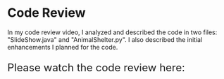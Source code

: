 <h1>Code Review</h1>
<p>In my code review video, I analyzed and described the code in two files: "SlideShow.java" and "AnimalShelter.py". I also described the initial enhancements I planned for the code.</p>
<p style="font-size: 24px;">Please watch the code review here: <a href=https://vimeo.com/1053905065/de2fd18e85?share=copy><p>





